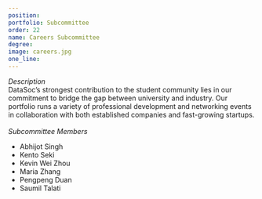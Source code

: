 ```yaml
---
position: 
portfolio: Subcommittee
order: 22
name: Careers Subcommittee
degree: 
image: careers.jpg
one_line:
---
```

*Description*
<br>
DataSoc’s strongest contribution to the student community lies in our commitment to bridge the gap between university and industry.
Our portfolio runs a variety of professional development and networking events in collaboration with both established companies and
fast-growing startups.
<br><br>
*Subcommittee Members*
<br>
* Abhijot Singh
* Kento Seki
* Kevin Wei Zhou
* Maria Zhang
* Pengpeng Duan
* Saumil Talati
<br><br>